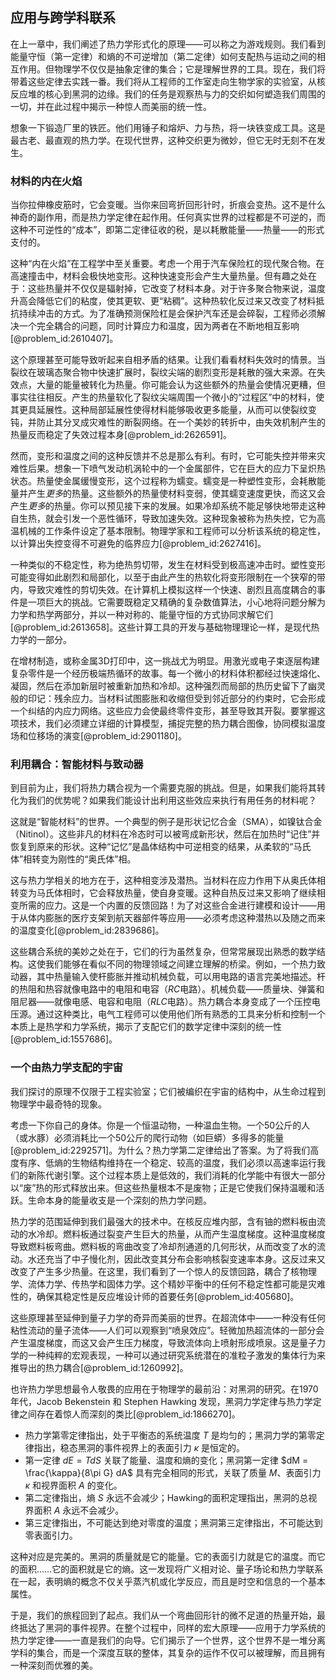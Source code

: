 ## 应用与跨学科联系

在上一章中，我们阐述了热力学形式化的原理——可以称之为游戏规则。我们看到能量守恒（第一定律）和熵的不可逆增加（第二定律）如何支配热与运动之间的相互作用。但物理学不仅仅是抽象定律的集合；它是理解世界的工具。现在，我们将带着这些定律去实践一番。我们将从工程师的工作室走向生物学家的实验室，从核反应堆的核心到黑洞的边缘。我们的任务是观察热与力的交织如何塑造我们周围的一切，并在此过程中揭示一种惊人而美丽的统一性。

想象一下锻造厂里的铁匠。他们用锤子和熔炉、力与热，将一块铁变成工具。这是最古老、最直观的热力学。在现代世界，这种交织更为微妙，但它无时无刻不在发生。

### 材料的内在火焰

当你拉伸橡皮筋时，它会变暖。当你来回弯折回形针时，折痕会变热。这不是什么神奇的副作用，而是热力学定律在起作用。任何真实世界的过程都是不可逆的，而这种不可逆性的“成本”，即第二定律征收的税，是以耗散能量——热量——的形式支付的。

这种“内在火焰”在工程学中至关重要。考虑一个用于汽车保险杠的现代聚合物。在高速撞击中，材料会极快地变形。这种快速变形会产生大量热量。但有趣之处在于：这些热量并不仅仅是辐射掉，它改变了材料本身。对于许多聚合物来说，温度升高会降低它们的粘度，使其更软、更“粘稠”。这种热软化反过来又改变了材料抵抗持续冲击的方式。为了准确预测保险杠是会保护汽车还是会碎裂，工程师必须解决一个完全耦合的问题，同时计算应力和温度，因为两者在不断地相互影响[@problem_id:2610407]。

这个原理甚至可能导致听起来自相矛盾的结果。让我们看看材料失效时的情景。当裂纹在玻璃态聚合物中快速扩展时，裂纹尖端的剧烈变形是耗散的强大来源。在失效点，大量的能量被转化为热量。你可能会认为这些额外的热量会使情况更糟，但事实往往相反。产生的热量软化了裂纹尖端周围一个微小的“过程区”中的材料，使其更具延展性。这种局部延展性使得材料能够吸收更多能量，从而可以使裂纹变钝，并防止其分叉成灾难性的断裂网络。在一个美妙的转折中，由失效机制产生的热量反而稳定了失效过程本身[@problem_id:2626591]。

然而，变形和温度之间的这种反馈并不总是那么有利。有时，它可能失控并带来灾难性后果。想象一下喷气发动机涡轮中的一个金属部件，它在巨大的应力下呈炽热状态。热量使金属缓慢变形，这个过程称为蠕变。蠕变是一种塑性变形，会耗散能量并产生*更多*的热量。这些额外的热量使材料变弱，使其蠕变速度更快，而这又会产生*更多*的热量。你可以预见接下来的发展。如果冷却系统不能足够快地带走这种自生热，就会引发一个恶性循环，导致加速失效。这种现象被称为热失控，它为高温机械的工作条件设定了基本限制。物理学家和工程师可以分析该系统的稳定性，以计算出失控变得不可避免的临界应力[@problem_id:2627416]。

一种类似的不稳定性，称为绝热剪切带，发生在材料受到极高速冲击时。塑性变形可能变得如此剧烈和局部化，以至于由此产生的热软化将变形限制在一个狭窄的带内，导致灾难性的剪切失效。在计算机上模拟这样一个快速、剧烈且高度耦合的事件是一项巨大的挑战。它需要既稳定又精确的复杂数值算法，小心地将问题分解为力学和热学两部分，并以一种对称的、能量守恒的方式协同求解它们[@problem_id:2613658]。这些计算工具的开发与基础物理理论一样，是现代热力学的一部分。

在增材制造，或称金属3D打印中，这一挑战尤为明显。用激光或电子束逐层构建复杂零件是一个经历极端热循环的故事。每一个微小的材料体积都经过快速熔化、凝固，然后在添加新层时被重新加热和冷却。这种强烈而局部的热历史留下了幽灵般的印记：残余应力。当材料试图膨胀和收缩但受到邻近部分的约束时，它会形成一个纠结的内应力网络。这些应力会使最终零件变形，甚至导致其开裂。要掌握这项技术，我们必须建立详细的计算模型，捕捉完整的热力耦合图像，协同模拟温度场和位移场的演变[@problem_id:2901180]。

### 利用耦合：智能材料与致动器

到目前为止，我们将热力耦合视为一个需要克服的挑战。但是，如果我们能将其转化为我们的优势呢？如果我们能设计出利用这些效应来执行有用任务的材料呢？

这就是“智能材料”的世界。一个典型的例子是形状记忆合金（SMA），如镍钛合金（Nitinol）。这些非凡的材料在冷态时可以被弯成新形状，然后在加热时“记住”并恢复到原来的形状。这种“记忆”是晶体结构中可逆相变的结果，从柔软的“马氏体”相转变为刚性的“奥氏体”相。

这与热力学相关的地方在于，这种相变涉及潜热。当材料在应力作用下从奥氏体相转变为马氏体相时，它会释放热量，使自身变暖。这种自热反过来又影响了继续相变所需的应力。这是一个内置的反馈回路！为了对这些合金进行建模和设计——用于从体内膨胀的医疗支架到航天器部件等应用——必须考虑这种潜热以及随之而来的温度变化[@problem_id:2839686]。

这些耦合系统的美妙之处在于，它们的行为虽然复杂，但常常展现出熟悉的数学结构。这使我们能够在看似不同的物理领域之间建立理解的桥梁。例如，一个热力致动器，其中热量输入使杆膨胀并推动机械负载，可以用电路的语言完美地描述。杆的热阻和热容就像电路中的电阻和电容（$RC$电路）。机械负载——质量块、弹簧和阻尼器——就像电感、电容和电阻（$RLC$电路）。热力耦合本身变成了一个压控电压源。通过这种类比，电气工程师可以使用他们所有熟悉的工具来分析和控制一个本质上是热学和力学系统，揭示了支配它们的数学定律中深刻的统一性[@problem_id:1557686]。

### 一个由热力学支配的宇宙

我们探讨的原理不仅限于工程实验室；它们被编织在宇宙的结构中，从生命过程到物理学中最奇特的现象。

考虑一下你自己的身体。你是一个恒温动物，一种温血生物。一个50公斤的人（或水豚）必须消耗比一个50公斤的爬行动物（如巨蟒）多得多的能量[@problem_id:2292571]。为什么？热力学第二定律给出了答案。为了将我们高度有序、低熵的生物结构维持在一个稳定、较高的温度，我们必须以高速率运行我们的新陈代谢引擎。这个过程本质上是低效的，我们消耗的化学能中有很大一部分以“废”热的形式释放出来。但这些热量根本不是废物；正是它使我们保持温暖和活跃。生命本身的能量收支是一个深刻的热力学问题。

热力学的范围延伸到我们最强大的技术中。在核反应堆内部，含有铀的燃料板由流动的水冷却。燃料板通过裂变产生巨大的热量，从而产生温度梯度。这种温度梯度导致燃料板弯曲。燃料板的弯曲改变了冷却剂通道的几何形状，从而改变了水的流动。水还充当了中子慢化剂，因此改变其分布会影响核裂变速率本身。这反过来又改变了产生多少热量。在这里，我们看到了一个惊人的反馈回路，耦合了核物理学、流体力学、传热学和固体力学。这个精妙平衡中的任何不稳定性都可能是灾难性的，确保其稳定性是反应堆设计师的首要任务[@problem_id:405680]。

这些原理甚至延伸到量子力学的奇异而美丽的世界。在超流体中——一种没有任何粘性流动的量子流体——人们可以观察到“喷泉效应”。轻微加热超流体的一部分会产生温度梯度，而这又会产生压力梯度，导致流体向上喷射形成喷泉。这是量子力学的一种纯粹的宏观表现，一种可以通过研究系统潜在的准粒子激发的集体行为来推导出的热力耦合[@problem_id:1260992]。

也许热力学思想最令人敬畏的应用在于物理学的最前沿：对黑洞的研究。在1970年代，Jacob Bekenstein 和 Stephen Hawking 发现，黑洞力学定律与热力学定律之间存在着惊人而深刻的类比[@problem_id:1866270]。
- 热力学第零定律指出，处于平衡态的系统温度 $T$ 是均匀的；黑洞力学的第零定律指出，稳态黑洞的事件视界上的表面引力 $\kappa$ 是恒定的。
- 第一定律 $dE = T dS$ 关联了能量、温度和熵的变化；黑洞第一定律 $dM = \frac{\kappa}{8\pi G} dA$ 具有完全相同的形式，关联了质量 $M$、表面引力 $\kappa$ 和视界面积 $A$ 的变化。
- 第二定律指出，熵 $S$ 永远不会减少；Hawking的面积定理指出，黑洞的总视界面积 $A$ 永远不会减少。
- 第三定律指出，不可能达到绝对零度的温度；黑洞第三定律指出，不可能达到零表面引力。

这种对应是完美的。黑洞的质量就是它的能量。它的表面引力就是它的温度。而它的面积……它的面积就是它的熵。这一发现将广义相对论、量子场论和热力学联系在一起，表明熵的概念不仅关乎蒸汽机或化学反应，而且是时空和信息的一个基本属性。

于是，我们的旅程回到了起点。我们从一个弯曲回形针的微不足道的热量开始，最终抵达了黑洞的事件视界。在整个过程中，同样的宏大原理——应用于力学系统的热力学定律——一直是我们的向导。它们揭示了一个世界，这个世界不是一堆分离学科的集合，而是一个深度互联的整体，其复杂的运作不仅可以被理解，而且拥有一种深刻而优雅的美。
